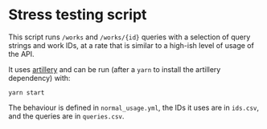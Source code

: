 # Stress testing script

This script runs `/works` and `/works/{id}` queries with a selection of query strings and work IDs, at a rate that is similar to a high-ish level of usage of the API.

It uses [artillery](https://artillery.io/) and can be run (after a `yarn` to install the artillery dependency) with:
```
yarn start
```
The behaviour is defined in `normal_usage.yml`, the IDs it uses are in `ids.csv`, and the queries are in `queries.csv`.

